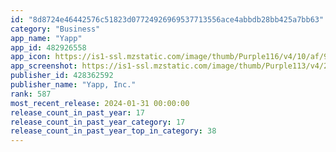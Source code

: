 ```yaml
---
id: "8d8724e46442576c51823d07724926969537713556ace4abbdb28bb425a7bb63"
category: "Business"
app_name: "Yapp"
app_id: 482926558
app_icon: https://is1-ssl.mzstatic.com/image/thumb/Purple116/v4/10/af/91/10af91f7-5cf5-24c0-19cd-7caabc4d7796/AppIcon-0-0-1x_U007emarketing-0-7-0-0-85-220.png/1024x1024bb.png
app_screenshot: https://is1-ssl.mzstatic.com/image/thumb/Purple113/v4/23/b8/c5/23b8c5fb-0390-c503-b150-210df4bc6818/pr_source.jpg/1242x2688bb.png
publisher_id: 428362592
publisher_name: "Yapp, Inc."
rank: 587
most_recent_release: 2024-01-31 00:00:00
release_count_in_past_year: 17
release_count_in_past_year_category: 17
release_count_in_past_year_top_in_category: 38
---
```


